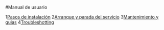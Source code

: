 #Manual de usuario

1[Pasos de instalación](PasosDeInstalacion.md)
2[Arranque y parada del servicio](ArranqueParadaServicio.md)
3[Mantenimiento y guias]()
4[Troubleshotting]()

